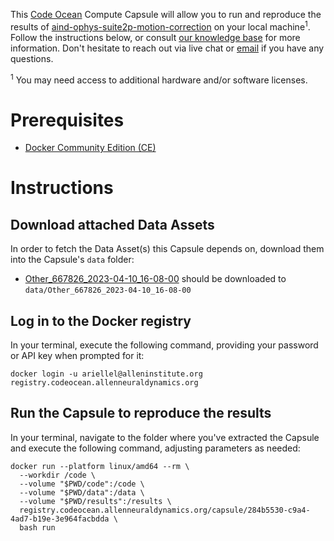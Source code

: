 This [Code Ocean](https://codeocean.com) Compute Capsule will allow you to run and reproduce the results of [aind-ophys-suite2p-motion-correction](https://codeocean.allenneuraldynamics.org/capsule/7296765/tree) on your local machine<sup>1</sup>. Follow the instructions below, or consult [our knowledge base](https://help.codeocean.com/user-manual/sharing-and-finding-published-capsules/exporting-capsules-and-reproducing-results-on-your-local-machine) for more information. Don't hesitate to reach out via live chat or [email](mailto:support@codeocean.com) if you have any questions.

<sup>1</sup> You may need access to additional hardware and/or software licenses.

# Prerequisites

- [Docker Community Edition (CE)](https://www.docker.com/community-edition)

# Instructions

## Download attached Data Assets

In order to fetch the Data Asset(s) this Capsule depends on, download them into the Capsule's `data` folder:
* [Other_667826_2023-04-10_16-08-00](https://codeocean.allenneuraldynamics.org/data-assets/00bc83eb-6496-42f5-87c6-f0202e125eda) should be downloaded to `data/Other_667826_2023-04-10_16-08-00`

## Log in to the Docker registry

In your terminal, execute the following command, providing your password or API key when prompted for it:
```shell
docker login -u ariellel@alleninstitute.org registry.codeocean.allenneuraldynamics.org
```

## Run the Capsule to reproduce the results

In your terminal, navigate to the folder where you've extracted the Capsule and execute the following command, adjusting parameters as needed:
```shell
docker run --platform linux/amd64 --rm \
  --workdir /code \
  --volume "$PWD/code":/code \
  --volume "$PWD/data":/data \
  --volume "$PWD/results":/results \
  registry.codeocean.allenneuraldynamics.org/capsule/284b5530-c9a4-4ad7-b19e-3e964facbdda \
  bash run
```
